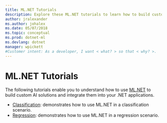 ```yaml
---
title: ML.NET Tutorials
description: Explore these ML.NET tutorials to learn how to build custom AI solutions and integrate them into your .NET applications.
author: jralexander
ms.author: johalex
ms.date: 05/07/2018
ms.topic: conceptual
ms.prod: dotnet-ml
ms.devlang: dotnet
manager: wpickett
#Customer intent: As a developer, I want < what? > so that < why? >.
---
```

# ML.NET Tutorials

The following tutorials enable you to understand how to use [ML.NET](../index.md) to build custom AI solutions and integrate them into your .NET applications.

* [Classification](classification.md): demonstrates how to use ML.NET in a classification scenario.
* [Regression](regression.md): demonstrates how to use ML.NET in a regression scenario.
